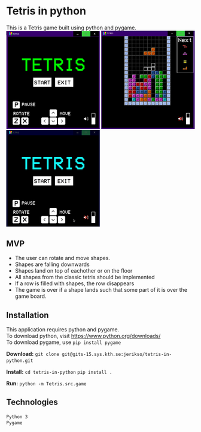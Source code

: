  # Tetris in python

This is a Tetris game built using python and pygame.   
<img src="Tetris/images/TitlePage.png" width="250">
<img src="Tetris/images/GamePlay.png" width="250">
<img src="Tetris/images/GamePlay.gif" width="250">


## MVP

* The user can rotate and move shapes.
* Shapes are falling downwards
* Shapes land on top of eachother or on the floor
* All shapes from the classic tetris should be implemented
* If a row is filled with shapes, the row disappears
* The game is over if a shape lands such that some part of it is over the game board.


## Installation
This application requires python and pygame.  
To download python, visit https://www.python.org/downloads/  
To download pygame, use ```pip install pygame```

**Download:** 
```git clone git@gits-15.sys.kth.se:jerikso/tetris-in-python.git```

**Install:** 
```cd tetris-in-python```
```pip install .```

**Run:**
```python -m Tetris.src.game```

## Technologies
    Python 3
    Pygame
